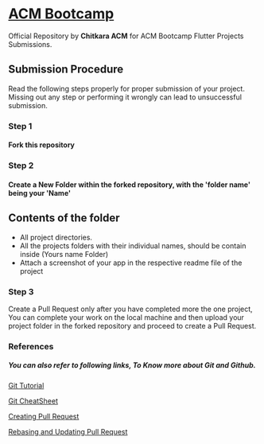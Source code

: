 # [ACM Bootcamp](https://github.com/Chitkara-ACM/ACM-Bootcamp)

Official Repository by **Chitkara ACM** for ACM Bootcamp Flutter Projects Submissions.

## Submission Procedure
Read the following steps properly for proper submission of your project. Missing out any step or performing it wrongly can lead to unsuccessful submission. 

### Step 1
#### Fork this repository

### Step 2
#### Create a New Folder within the forked repository, with the 'folder name' being your 'Name'

## Contents of the folder
+ All project directories.
+ All the projects folders with their individual names, should be contain inside (Yours name Folder)
+ Attach a screenshot of your app in the respective readme file of the project

### Step 3
Create a Pull Request only after you have completed more the one project,
You can complete your work on the local machine and then upload your project folder in the forked repository and proceed to create a Pull Request.

### References
##### You can also refer to following links, To Know more about Git and Github.

[Git Tutorial](https://www.digitalocean.com/community/tutorials/how-to-contribute-to-open-source-getting-started-with-git)

[Git CheatSheet](https://www.digitalocean.com/community/cheatsheets/how-to-use-git-a-reference-guide)

[Creating Pull Request](https://www.digitalocean.com/community/tutorials/how-to-create-a-pull-request-on-github)

[Rebasing and Updating Pull Request](https://www.digitalocean.com/community/tutorials/how-to-rebase-and-update-a-pull-request)
